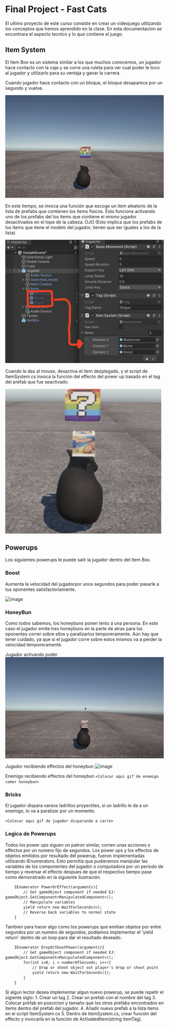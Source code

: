 # Final Project - Fast Cats

El ultimo proyecto de este curso consiste en crear un videojuego utilizando los conceptos que hemos aprendido en la clase. En esta documentacion se encontrara el aspecto tecnico y lo que contiene el juego.

## Item System

El Item Box es un sistema similar a los que muchos conocemos, un jugador hace contacto con la caja y se corre una ruleta para ver cual poder le toco al jugador y utilizarlo para su ventaja y ganar la carrera.

Cuando jugador hace contacto con un bloque, el bloque desaparece por un segundo y vuelve.

![image](img/ItemBox.gif)

En este tiempo, se invoca una función que escoge un item aleatorio de la lista de prefabs que contienen los items fisicos. Esto funciona activando uno de los prefabs del los items que contiene el mismo jugador desactivados en el tope de la cabeza. OJO (Esto implica que los prefabs de los items que tiene el modelo del jugador, tienen que ser iguales a los de la lista)

![image](img/ItemSetup.png)

Cuando le das al mouse, desactiva el item dezplegado, y el script de ItemSystem.cs invoca la función del effecto del power up basado en el tag del prefab que fue seactivado.

![image](img/ItemCabeza.png)

## Powerups

Los siguientes powerups le puede salir la jugador dentro del Item Box.

### Boost

Aumenta la velocidad del jugadorpor unos segundos para poder pasarle a tus oponentes satisfactoriamente.

![image](img/Boost.gif)

### HoneyBun

Como todos sabemos, los honeybuns ponen lento a una persona. En este caso el jugador emite tres honeybuns en la parte de atras para los oponentes correr sobre ellos y paralizarlos temporeramente. Aún hay que tener cuidado, ya que si el jugador corre sobre estos mismos va a perder la velocidad temporeramente. 

Jugador activando poder
![image](img/Drop.gif)

Jugador recibiendo effectos del honeybun
![image](img/SlowDownPlayer.gif)

Enemigo recibiendo effectos del honeybun
`<Colocar aqui gif de enemigo comer honeybun>`

### Bricks

El jugador dispara vareos ladrillos proyectiles, si un ladrillo le da a un enemigo, lo va a paralizar por un momento.

`<Colocar aqui gif de jugador disparando a carro>`

### Logica de Powerups

Todos los power ups siguen un patron similar, corren unas acciones o effectos por un numero fijo de segundos. Los power ups y los effectos de objetos emitidos por resultado del powerup, fueron implementadas utilizando IEnumerators. Esto permitía que pudieramos manipular las variables de los componentes del jugador o computadora por un periodo de tiempo y reversar el effecto despues de que el respectivo tiempo pase como demonstrado en la siguiente ilustración.

```
	IEnumerator PowerOrEffect(arguments){
        // Get gameObject component if needed EJ: gameObject.GetComponent<ManipulatedComponent>();
        // Manipulate variables 
        yield return new WaitForSeconds(n);
        // Reverse back variables to normal state
    }
```

Tambien para hacer algo como los powerups que emitian objetos por entre segundos por un numero de segundos, podíamos implementar el 'yield return'  dentro de un loop para dar el resultado deseado.

```
	IEnumerator DropOrShootPower(arguments){
	    // Get gameObject component if needed EJ: gameObject.GetComponent<ManipulatedComponent>();
        for(int i=0; i < numberOfSeconds; i++){
            // Drop or shoot object out player's drop or shoot point
            yield return new WaitForSeconds(1);
        }
    }
```

Si algun lector desea implementar algun nuevo powerup,  se puede repetir el sigiente siglo:
	1.  Crear un tag
	2.  Crear un prefab con el nombre del tag
	3.  Colocar prefab en poscicion y tamaño que los otros prefabs encontrados en items dentro del prefab del jugador.
	4.  Añadir nuevo prefab a la lista items en el script ItemSystem.cs
	5.  Dentro de ItemSystem.cs, crear función del effecto y invocarla en la función de ActivatedItem(string itemTag).

